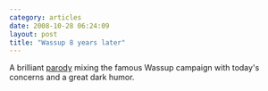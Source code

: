 ```yaml
---
category: articles
date: 2008-10-28 06:24:09
layout: post
title: "Wassup 8 years later"
---
```


<p>A brilliant <a href="http://www.glossyinc.com/massmarket/wassup2008.html">parody</a> mixing the famous Wassup campaign with today's concerns and a great dark humor.</p>

